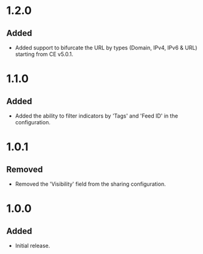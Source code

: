 # 1.2.0
## Added
- Added support to bifurcate the URL by types (Domain, IPv4, IPv6 & URL) starting from CE v5.0.1.

# 1.1.0
## Added
- Added the ability to filter indicators by 'Tags' and 'Feed ID' in the configuration.

# 1.0.1
## Removed
- Removed the 'Visibility' field from the sharing configuration.

# 1.0.0
## Added
- Initial release.